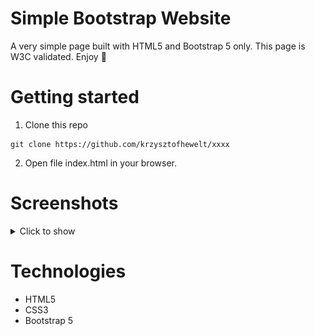 # Simple Bootstrap Website
A very simple page built with HTML5 and Bootstrap 5 only. This page is W3C validated.
Enjoy :muscle:

# Getting started
1. Clone this repo
```
git clone https://github.com/krzysztofhewelt/xxxx
```
2. Open file index.html in your browser.

# Screenshots
<details>
    <summary>Click to show</summary>
    <img src="screenshots/main_view.png" alt="main page">
    <img src="screenshots/language_view.png" alt="language view">
    <img src="screenshots/contact_view.png" alt="contact page">
    <img src="screenshots/resources_view.png" alt="resources page">
    <img src="screenshots/responsive_view.png" alt="responsive view">
    <img src="screenshots/responsive_view_2.png" alt="responsive view second">
</details>

# Technologies
- HTML5
- CSS3
- Bootstrap 5
